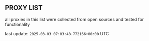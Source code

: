 ## PROXY LIST

all proxies in this list were collected from open sources and tested for functionality

last update: `2025-03-03 07:03:48.772166+00:00` UTC